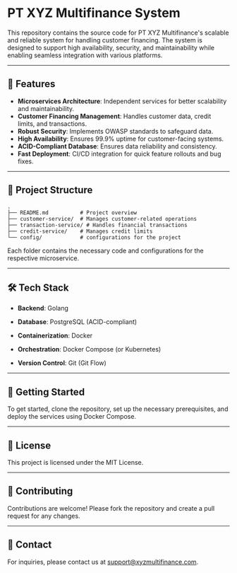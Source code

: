 # PT XYZ Multifinance System

This repository contains the source code for PT XYZ Multifinance's scalable and reliable system for handling customer financing. The system is designed to support high availability, security, and maintainability while enabling seamless integration with various platforms.

---

## 🚀 Features
- **Microservices Architecture**: Independent services for better scalability and maintainability.
- **Customer Financing Management**: Handles customer data, credit limits, and transactions.
- **Robust Security**: Implements OWASP standards to safeguard data.
- **High Availability**: Ensures 99.9% uptime for customer-facing systems.
- **ACID-Compliant Database**: Ensures data reliability and consistency.
- **Fast Deployment**: CI/CD integration for quick feature rollouts and bug fixes.

---

## 📂 Project Structure

```plaintext
.
├── README.md          # Project overview
├── customer-service/  # Manages customer-related operations
├── transaction-service/ # Handles financial transactions
├── credit-service/    # Manages credit limits
└── config/            # configurations for the project
```
Each folder contains the necessary code and configurations for the respective microservice.

---



## 🛠️ Tech Stack

- **Backend**: Golang

- **Database**: PostgreSQL (ACID-compliant)

- **Containerization**: Docker

- **Orchestration**: Docker Compose (or Kubernetes)

- **Version Control**: Git (Git Flow)



---



## 🌟 Getting Started



To get started, clone the repository, set up the necessary prerequisites, and deploy the services using Docker Compose.



---



## 📜 License

This project is licensed under the MIT License.



---



## 🤝 Contributing

Contributions are welcome! Please fork the repository and create a pull request for any changes.



---



## 💬 Contact

For inquiries, please contact us at [support@xyzmultifinance.com](mailto:support@xyzmultifinance.com).
